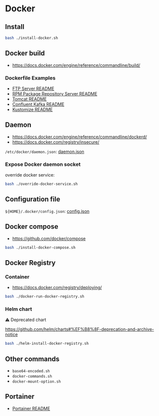 # Docker

## Install

```bash
bash ./install-docker.sh
```

## Docker build

- https://docs.docker.com/engine/reference/commandline/build/

### Dockerfile Examples

- [FTP Server README](/linux/ftp-server/README.md)
- [RPM Package Repository Server README](/linux/rpm-package-repo-server/README.md)
- [Tomcat README](/tomcat/README.md)
- [Confluent Kafka README](/kafka/confluent/README.md)
- [Kustomize README](/Kustomize/README.md)

## Daemon

- https://docs.docker.com/engine/reference/commandline/dockerd/
- https://docs.docker.com/registry/insecure/

`/etc/docker/daemon.json`: [daemon.json](/docker/daemon.json)

### Expose Docker daemon socket

override docker service:

```bash
bash ./override-docker-service.sh
```

## Configuration file

`${HOME}/.docker/config.json`: [config.json](/docker/config.json)

## Docker compose

- https://github.com/docker/compose

```bash
bash ./install-docker-compose.sh
```

## Docker Registry

### Container

- https://docs.docker.com/registry/deploying/

```bash
bash ./docker-run-docker-registry.sh
```

### Helm chart

⚠️ Deprecated chart

https://github.com/helm/charts#%EF%B8%8F-deprecation-and-archive-notice

```bash
bash ./helm-install-docker-registry.sh
```

## Other commands

- `base64-encoded.sh`
- `docker-commands.sh`
- `docker-mount-option.sh`

## Portainer

- [Portainer README](/docker/portainer.md)
